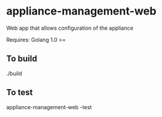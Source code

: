 appliance-management-web
========================
Web app that allows configuration of the appliance

Requires:
Golang 1.0 >=

To build
--------
./build

To test
-------
appliance-management-web -test
